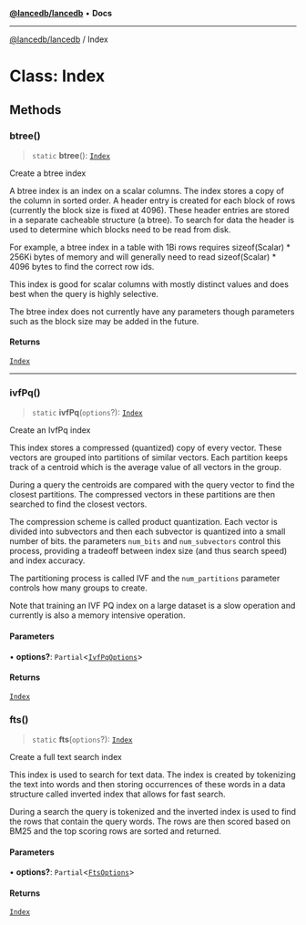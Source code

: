 [**@lancedb/lancedb**](../README.md) • **Docs**

***

[@lancedb/lancedb](../globals.md) / Index

# Class: Index

## Methods

### btree()

> `static` **btree**(): [`Index`](Index.md)

Create a btree index

A btree index is an index on a scalar columns.  The index stores a copy of the column
in sorted order.  A header entry is created for each block of rows (currently the
block size is fixed at 4096).  These header entries are stored in a separate
cacheable structure (a btree).  To search for data the header is used to determine
which blocks need to be read from disk.

For example, a btree index in a table with 1Bi rows requires sizeof(Scalar) * 256Ki
bytes of memory and will generally need to read sizeof(Scalar) * 4096 bytes to find
the correct row ids.

This index is good for scalar columns with mostly distinct values and does best when
the query is highly selective.

The btree index does not currently have any parameters though parameters such as the
block size may be added in the future.

#### Returns

[`Index`](Index.md)

***

### ivfPq()

> `static` **ivfPq**(`options`?): [`Index`](Index.md)

Create an IvfPq index

This index stores a compressed (quantized) copy of every vector.  These vectors
are grouped into partitions of similar vectors.  Each partition keeps track of
a centroid which is the average value of all vectors in the group.

During a query the centroids are compared with the query vector to find the closest
partitions.  The compressed vectors in these partitions are then searched to find
the closest vectors.

The compression scheme is called product quantization.  Each vector is divided into
subvectors and then each subvector is quantized into a small number of bits.  the
parameters `num_bits` and `num_subvectors` control this process, providing a tradeoff
between index size (and thus search speed) and index accuracy.

The partitioning process is called IVF and the `num_partitions` parameter controls how
many groups to create.

Note that training an IVF PQ index on a large dataset is a slow operation and
currently is also a memory intensive operation.

#### Parameters

• **options?**: `Partial`&lt;[`IvfPqOptions`](../interfaces/IvfPqOptions.md)&gt;

#### Returns

[`Index`](Index.md)

### fts()

> `static` **fts**(`options`?): [`Index`](Index.md)

Create a full text search index

This index is used to search for text data.  The index is created by tokenizing the text
into words and then storing occurrences of these words in a data structure called inverted index
that allows for fast search.

During a search the query is tokenized and the inverted index is used to find the rows that
contain the query words.  The rows are then scored based on BM25 and the top scoring rows are
sorted and returned.

#### Parameters

• **options?**: `Partial`&lt;[`FtsOptions`](../interfaces/FtsOptions.md)&gt;

#### Returns

[`Index`](Index.md)
